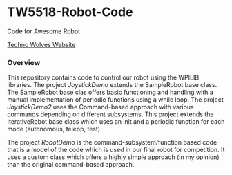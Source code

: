 # TW5518-Robot-Code
Code for Awesome Robot

<a href="http://www.technowolves.org/">Techno Wolves Website</a>

<h3>Overview</h3>
<p>This repository contains code to control our robot using the WPILIB libraries. The project <i>JoystickDemo</i> extends the SampleRobot base class. The SampleRobot base clas offers basic functioning and handling with a manual implementation of periodic functions using a while loop. The project <i>JoystickDemo2</i> uses the Command-based approach with various commands depending on different subsystems. This project extends the IterativeRobot base class which uses an init and a periodic function for each mode (autonomous, teleop, test).</p>

<p> The project <i>RobotDemo</i> is the command-subsystem/function based code that is a model of the code which is used in our final robot for competition. It uses a custom class which offers a highly simple approach (in my opinion) than the original command-based approach.</p>
